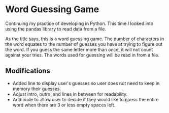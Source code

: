 # Word Guessing Game
Continuing my practice of developing in Python. This time I looked into using the pandas library to read data from a file. 

As the title says, this is a word guessing game. The number of characters in the word equates to the number of guesses you have at trying to figure out the word. If you guess the same letter more than once, it will not count against your tries. The words used for guessing will be read in from a file.

## Modifications
* Added line to display user's guesses so user does not need to keep in memory their guesses.
* Adjust intro, outro, and lines in between for readability.
* Add code to allow user to decide if they would like to guess the entire word when there are 3 or less empty spaces left.
